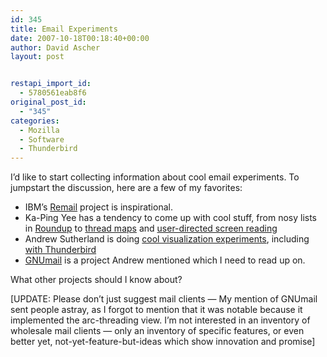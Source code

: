 ```yaml
---
id: 345
title: Email Experiments
date: 2007-10-18T00:18:40+00:00
author: David Ascher
layout: post


restapi_import_id:
  - 5780561eab8f6
original_post_id:
  - "345"
categories:
  - Mozilla
  - Software
  - Thunderbird
---
```

I&#8217;d like to start collecting information about cool email experiments. To jumpstart the discussion, here are a few of my favorites:

  * IBM&#8217;s [Remail](http://www.research.ibm.com/remail/) project is inspirational.
  * Ka-Ping Yee has a tendency to come up with cool stuff, from nosy lists in [Roundup](http://zesty.ca/roundup.html) to [thread maps](http://zesty.ca/threadmap/bicycles/) and [user-directed screen reading](http://zesty.ca/udsr/)
  * Andrew Sutherland is doing [cool visualization experiments](http://www.visophyte.org/blog/), including [with Thunderbird](http://www.visophyte.org/blog/category/mozilla/thunderbird/)
  * [GNUmail](http://www.collaboration-world.com/gnumail/) is a project Andrew mentioned which I need to read up on.

What other projects should I know about?

[UPDATE: Please don&#8217;t just suggest mail clients &#8212; My mention of GNUmail sent people astray, as I forgot to mention that it was notable because it implemented the arc-threading view. I&#8217;m not interested in an inventory of wholesale mail clients &#8212; only an inventory of specific features, or even better yet, not-yet-feature-but-ideas which show innovation and promise]